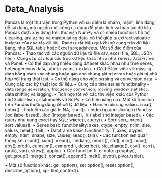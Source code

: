 # Data_Analysis
Pandas là một thư viện trong Python với ưu điểm là nhanh, mạnh, linh động, dễ sử dụng, mã nguồn
mở, công cụ dùng để phân tích và thao tác dữ liệu. Pandas được xây dựng trên thư viện NumPy và
có nhiều functions hỗ trợ cleaning, analyzing, và manipulating data, có thể giúp ta extract valuable
insights của các tập dữ liệu. Pandas rất hiệu quả khi sử dụng trên dữ liệu bảng, như SQL table hoặc
Excel spreadsheets.
Một số đặc điểm của Pandas:
• Thao tác với các nguồn dữ liệu từ file csv, excel file, SQL, JSON file.
• Cung cấp các loại cấu trúc dữ liệu khác nhau như Series, DataFrame và Panel.
• Có thể đáp ứng nhiều dạng dataset khác nhau như time series, heterogeneous data, tabular và
matrix data.
• Có thể làm việc với missing data bằng cách xóa chúng hoặc gán cho chúng giá trị zeros hoặc giá
trị phù hợp với trạng thái test.
• Có thể dùng cho việc parsing và conversion data.
• Cung cấp các kỹ thuật lọc dữ liệu.
• Cung cấp time series functionality – date range generation, frequency conversion, moving window
statistics, data shifting và lagging.
• Tích hợp tốt với các thư viện khác của Python như Scikit-learn, statmodels và SciPy.
• Có hiệu năng cao.
Một số function trên Pandas thường dùng để xử lý dữ liệu:
• Handle missing values: isna(), notna() – tìm kiếm các giá trị NA, isnull().
• Indexing and slicing in Pandas: .loc (label based), .iloc (integer based), .ix (label and integer
based).
• Các query như trong excel hay SQL: where(), query().
• Sort: sort_index(), sort_values().
• Series basic functionality: axes, dtype, empty, ndim, size, values, head(), tail().
• Dataframe basic functionality: T, axes, dtypes, empty, ndim, shape, size, values, head(), tail().
• Các function liên quan thống kê: count(), sum(), mean(), median(), model(), std(), min(),
max(), abs(), prod(), cumsum(), cumprod(), describe(), ptc_change(), cov(), corr(), rank(), var(),
skew(), apply().
• Các function filter data: groupby(), get_group(), merge(), concat(), append(), melt(), pivot(),
pivot_table().

• Một số function khác: get_option(), set_option(), reset_option(), describe_option(), op-
tion_context().
